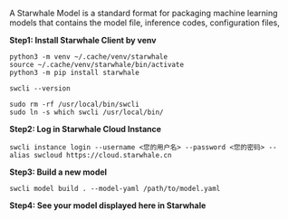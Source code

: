 A Starwhale Model is a standard format for packaging machine learning models that contains the model file, inference codes, configuration files,

**Step1: Install Starwhale Client by venv**

```
python3 -m venv ~/.cache/venv/starwhale
source ~/.cache/venv/starwhale/bin/activate
python3 -m pip install starwhale

swcli --version

sudo rm -rf /usr/local/bin/swcli
sudo ln -s which swcli /usr/local/bin/
```

**Step2: Log in Starwhale Cloud Instance**

```
swcli instance login --username <您的用户名> --password <您的密码> --alias swcloud https://cloud.starwhale.cn
```

**Step3: Build a new model**

```
swcli model build . --model-yaml /path/to/model.yaml
```

**Step4: See your model displayed here in Starwhale**
